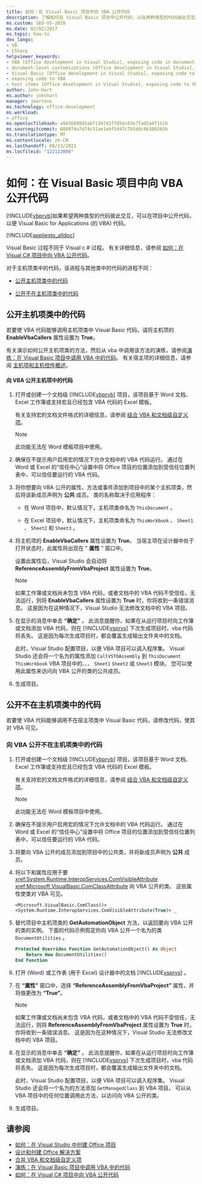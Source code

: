 ```yaml
---
title: 如何：在 Visual Basic 项目中向 VBA 公开代码
description: 了解如何在 Visual Basic 项目中公开代码，以在两种类型的代码彼此交互的情况中 Visual Basic for Applications (VBA) 代码。
ms.custom: SEO-VS-2020
ms.date: 02/02/2017
ms.topic: how-to
dev_langs:
- VB
- CSharp
helpviewer_keywords:
- VBA [Office development in Visual Studio], exposing code in document-level customizations
- document-level customizations [Office development in Visual Studio], exposing code
- Visual Basic [Office development in Visual Studio], exposing code to VBA
- exposing code to VBA
- host items [Office development in Visual Studio], exposing code to VBA
author: John-Hart
ms.author: johnhart
manager: jmartens
ms.technology: office-development
ms.workload:
- office
ms.openlocfilehash: a943688945ab7134742ff85ec63e7fad5a4f11c6
ms.sourcegitcommit: 68897da7d74c31ae1ebf5d47c7b5ddc9b108265b
ms.translationtype: MT
ms.contentlocale: zh-CN
ms.lasthandoff: 08/13/2021
ms.locfileid: "122122808"
---
```

# <a name="how-to-expose-code-to-vba-in-a-visual-basic-project"></a>如何：在 Visual Basic 项目中向 VBA 公开代码
  [!INCLUDE[vbprvb](../sharepoint/includes/vbprvb-md.md)]如果希望两种类型的代码彼此交互，可以在项目中公开代码，以便 Visual Basic for Applications (的 VBA) 代码。

 [!INCLUDE[appliesto_alldoc](../vsto/includes/appliesto-alldoc-md.md)]

 Visual Basic 过程不同于 Visual c # 过程。 有关详细信息，请参阅 [如何：在 Visual C&#35; 项目中向 VBA 公开代码](../vsto/how-to-expose-code-to-vba-in-a-visual-csharp-project.md)。

 对于主机项类中的代码，该进程与其他类中的代码的进程不同：

- [公开主机项类中的代码](#HostItemCode)

- [公开不在主机项类中的代码](#NonHostItem)

## <a name="expose-code-in-a-host-item-class"></a><a name="HostItemCode"></a> 公开主机项类中的代码
 若要使 VBA 代码能够调用主机项类中 Visual Basic 代码，请将主机项的 **EnableVbaCallers** 属性设置为 **True**。

 有关演示如何公开主机项类的方法，然后从 vba 中调用该方法的演练，请参阅[演练：在 Visual Basic 项目中调用 VBA 中的代码](../vsto/walkthrough-calling-code-from-vba-in-a-visual-basic-project.md)。 有关宿主项的详细信息，请参阅 [主机项和主机控件概述](../vsto/host-items-and-host-controls-overview.md)。

#### <a name="to-expose-code-in-a-host-item-to-vba"></a>向 VBA 公开主机项中的代码

1. 打开或创建一个文档级 [!INCLUDE[vbprvb](../sharepoint/includes/vbprvb-md.md)] 项目，该项目基于 Word 文档、Excel 工作簿或支持宏且已经包含 VBA 代码的 Excel 模板。

     有关支持宏的文档文件格式的详细信息，请参阅 [结合 VBA 和文档级自定义项](../vsto/combining-vba-and-document-level-customizations.md)。

    > [!NOTE]
    > 此功能无法在 Word 模板项目中使用。

2. 确保在不提示用户启用宏的情况下允许文档中的 VBA 代码运行。 通过在 Word 或 Excel 的“信任中心”设置中将 Office 项目的位置添加到受信任位置列表中，可以信任要运行的 VBA 代码。

3. 将你想要向 VBA 公开的属性、方法或事件添加到项目中的某个主机项类，然后将该新成员声明为 **公共** 成员。 类的名称取决于应用程序：

    - 在 Word 项目中，默认情况下，主机项类命名为 `ThisDocument` 。

    - 在 Excel 项目中，默认情况下，主机项类命名为 `ThisWorkbook` 、 `Sheet1` 、 `Sheet2` 和 `Sheet3` 。

4. 将主机项的 **EnableVbaCallers** 属性设置为 **True**。 当宿主项在设计器中处于打开状态时，此属性将出现在 " **属性** " 窗口中。

     设置此属性后，Visual Studio 会自动将 **ReferenceAssemblyFromVbaProject** 属性设置为 **True**。

    > [!NOTE]
    > 如果工作簿或文档尚未包含 VBA 代码，或者文档中的 VBA 代码不受信任，无法运行，则将 **EnableVbaCallers** 属性设置为 **True** 时，你将收到一条错误消息。 这是因为在这种情况下，Visual Studio 无法修改文档中的 VBA 项目。

5. 在显示的消息中单击 **“确定”** 。 此消息提醒你，如果在从运行项目时向工作簿或文档添加 VBA 代码，则在 [!INCLUDE[vsprvs](../sharepoint/includes/vsprvs-md.md)] 下次生成项目时，vba 代码将丢失。 这是因为每次生成项目时，都会覆盖生成输出文件夹中的文档。

     此时，Visual Studio 配置项目，以便 VBA 项目可以调入程序集。 Visual Studio 还会将一个名为的属性添加 `CallVSTOAssembly` 到 `ThisDocument` `ThisWorkbook` VBA 项目中的、、、 `Sheet1` `Sheet2` 或 `Sheet3` 模块。 您可以使用此属性来访问向 VBA 公开的类的公共成员。

6. 生成项目。

## <a name="expose-code-that-is-not-in-a-host-item-class"></a><a name="NonHostItem"></a> 公开不在主机项类中的代码
 若要使 VBA 代码能够调用不在宿主项类中 Visual Basic 代码，请修改代码，使其对 VBA 可见。

### <a name="to-expose-code-that-is-not-in-a-host-item-class-to-vba"></a>向 VBA 公开不在主机项类中的代码

1. 打开或创建一个文档级 [!INCLUDE[vbprvb](../sharepoint/includes/vbprvb-md.md)] 项目，该项目基于 Word 文档、Excel 工作簿或支持宏且已经包含 VBA 代码的 Excel 模板。

     有关支持宏的文档文件格式的详细信息，请参阅 [结合 VBA 和文档级自定义项](../vsto/combining-vba-and-document-level-customizations.md)。

    > [!NOTE]
    > 此功能无法在 Word 模板项目中使用。

2. 确保在不提示用户启用宏的情况下允许文档中的 VBA 代码运行。 通过在 Word 或 Excel 的“信任中心”设置中将 Office 项目的位置添加到受信任位置列表中，可以信任要运行的 VBA 代码。

3. 将要向 VBA 公开的成员添加到项目中的公共类，并将新成员声明为 **公共** 成员。

4. 将以下和属性应用于要 <xref:System.Runtime.InteropServices.ComVisibleAttribute> <xref:Microsoft.VisualBasic.ComClassAttribute> 向 VBA 公开的类。 这些属性使类对 VBA 可见。

    ```vb
    <Microsoft.VisualBasic.ComClass()> _
    <System.Runtime.InteropServices.ComVisibleAttribute(True)> _
    ```

5. 替代项目中主机项类的 **GetAutomationObject** 方法，以返回要向 VBA 公开的类的实例。 下面的代码示例假定你向 VBA 公开一个名为的类 `DocumentUtilities` 。

    ```vb
    Protected Overrides Function GetAutomationObject() As Object
        Return New DocumentUtilities()
    End Function
    ```

6. 打开 (Word) 或工作表 (用于 Excel) 设计器中的文档 [!INCLUDE[vsprvs](../sharepoint/includes/vsprvs-md.md)] 。

7. 在 **“属性”** 窗口中，选择 **“ReferenceAssemblyFromVbaProject”** 属性，并将值更改为 **“True”**。

    > [!NOTE]
    > 如果工作簿或文档尚未包含 VBA 代码，或者文档中的 VBA 代码不受信任，无法运行，则将 **ReferenceAssemblyFromVbaProject** 属性设置为 **True** 时，你将收到一条错误消息。 这是因为在这种情况下，Visual Studio 无法修改文档中的 VBA 项目。

8. 在显示的消息中单击 **“确定”** 。 此消息提醒你，如果在从运行项目时向工作簿或文档添加 VBA 代码，则在 [!INCLUDE[vsprvs](../sharepoint/includes/vsprvs-md.md)] 下次生成项目时，vba 代码将丢失。 这是因为每次生成项目时，都会覆盖生成输出文件夹中的文档。

     此时，Visual Studio 配置项目，以便 VBA 项目可以调入程序集。 Visual Studio 还会将一个名为的方法添加 `GetManagedClass` 到 VBA 项目。 可以从 VBA 项目中的任何位置调用此方法，以访问向 VBA 公开的类。

9. 生成项目。

## <a name="see-also"></a>请参阅
- [如何：在 Visual Studio 中创建 Office 项目](../vsto/how-to-create-office-projects-in-visual-studio.md)
- [设计和创建 Office 解决方案](../vsto/designing-and-creating-office-solutions.md)
- [合并 VBA 和文档级自定义项](../vsto/combining-vba-and-document-level-customizations.md)
- [演练：在 Visual Basic 项目中调用 VBA 中的代码](../vsto/walkthrough-calling-code-from-vba-in-a-visual-basic-project.md)
- [如何：在 Visual C&#35; 项目中向 VBA 公开代码](../vsto/how-to-expose-code-to-vba-in-a-visual-csharp-project.md)
